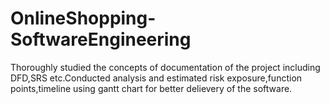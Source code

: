 # OnlineShopping-SoftwareEngineering
Thoroughly studied the concepts of documentation of the project including DFD,SRS etc.Conducted analysis and estimated risk exposure,function points,timeline using gantt chart for better delievery of the software.